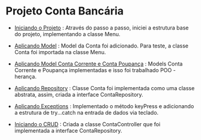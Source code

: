 # Projeto Conta Bancária

- [Iniciando o Projeto](https://github.com/conteudoGeneration/cookbook_java_fullstack/blob/main/01_java/pr01.md) :
   Através do passo a passo, iniciei a estrutura base do projeto, implementando a classe Menu.

- [Aplicando Model](https://github.com/conteudoGeneration/cookbook_java_fullstack/blob/main/01_java/pr03.md) :
  Model da Conta foi adicionado. Para teste, a classe Conta foi importada na classe Menu.

- [Aplicando Model Conta Corrente e Conta Poupança](https://github.com/conteudoGeneration/cookbook_java_fullstack/blob/main/01_java/pr04.md) :
  Models Conta Corrente e Poupança implementadas e isso foi trabalhado POO - herança.

- [Aplicando Repository](https://github.com/conteudoGeneration/cookbook_java_fullstack/blob/main/01_java/pr06.md) :
  Classe Conta foi implementada como uma classe abstrata, assim, criada a interface ContaRepository.

- [Aplicando Exceptions](https://github.com/conteudoGeneration/cookbook_java_fullstack/blob/main/01_java/pr07.md) :
  Implementado o método keyPress e adicionando a estrutura de try...catch na entrada de dados via teclado.

- [Iniciando o CRUD](https://github.com/conteudoGeneration/cookbook_java_fullstack/blob/main/01_java/pr08.md) :
  Criada a classe ContaController que foi implementada a interface ContaRepository.